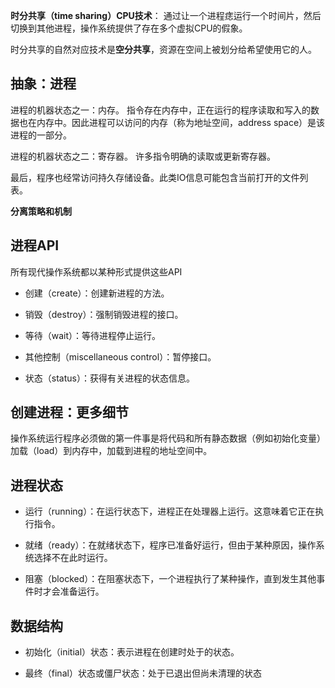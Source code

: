 **时分共享（time sharing）CPU技术**： 通过让一个进程痣运行一个时间片，然后切换到其他进程，操作系统提供了存在多个虚拟CPU的假象。

时分共享的自然对应技术是**空分共享**，资源在空间上被划分给希望使用它的人。

## 抽象：进程
进程的机器状态之一：内存。 指令存在内存中，正在运行的程序读取和写入的数据也在内存中。因此进程可以访问的内存（称为地址空间，address space）是该进程的一部分。

进程的机器状态之二：寄存器。 许多指令明确的读取或更新寄存器。

最后，程序也经常访问持久存储设备。此类IO信息可能包含当前打开的文件列表。

**分离策略和机制**

## 进程API
所有现代操作系统都以某种形式提供这些API

- 创建（create）：创建新进程的方法。 

- 销毁（destroy）：强制销毁进程的接口。

- 等待（wait）：等待进程停止运行。

- 其他控制（miscellaneous control）：暂停接口。

- 状态（status）：获得有关进程的状态信息。

## 创建进程：更多细节
操作系统运行程序必须做的第一件事是将代码和所有静态数据（例如初始化变量）加载（load）到内存中，加载到进程的地址空间中。

## 进程状态
- 运行（running）：在运行状态下，进程正在处理器上运行。这意味着它正在执行指令。

- 就绪（ready）：在就绪状态下，程序已准备好运行，但由于某种原因，操作系统选择不在此时运行。

- 阻塞（blocked）：在阻塞状态下，一个进程执行了某种操作，直到发生其他事件时才会准备运行。

## 数据结构
- 初始化（initial）状态：表示进程在创建时处于的状态。

- 最终（final）状态或僵尸状态：处于已退出但尚未清理的状态











